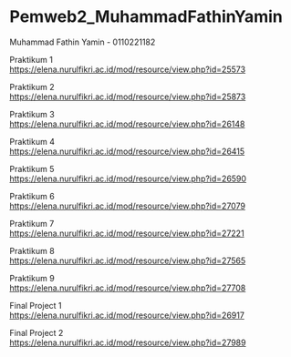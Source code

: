 # Pemweb2_MuhammadFathinYamin

Muhammad Fathin Yamin - 0110221182

Praktikum 1  
https://elena.nurulfikri.ac.id/mod/resource/view.php?id=25573

Praktikum 2  
https://elena.nurulfikri.ac.id/mod/resource/view.php?id=25873

Praktikum 3  
https://elena.nurulfikri.ac.id/mod/resource/view.php?id=26148

Praktikum 4  
https://elena.nurulfikri.ac.id/mod/resource/view.php?id=26415

Praktikum 5  
https://elena.nurulfikri.ac.id/mod/resource/view.php?id=26590

Praktikum 6  
https://elena.nurulfikri.ac.id/mod/resource/view.php?id=27079

Praktikum 7  
https://elena.nurulfikri.ac.id/mod/resource/view.php?id=27221

Praktikum 8  
https://elena.nurulfikri.ac.id/mod/resource/view.php?id=27565

Praktikum 9  
https://elena.nurulfikri.ac.id/mod/resource/view.php?id=27708

Final Project 1  
https://elena.nurulfikri.ac.id/mod/resource/view.php?id=26917

Final Project 2  
https://elena.nurulfikri.ac.id/mod/resource/view.php?id=27989
